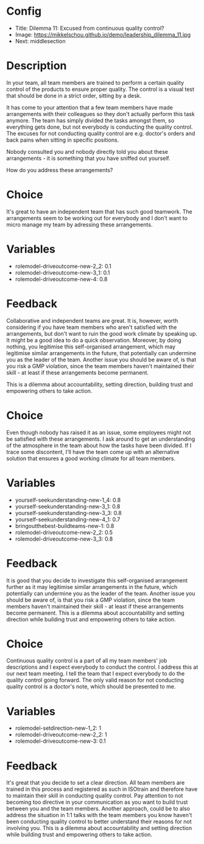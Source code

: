 # Config
 - Title: Dilemma 11: Excused from continuous quality control?
 - Image: https://mikkelschou.github.io/demo/leadership_dilemma_11.jpg
 - Next: middlesection

# Description
In your team, all team members are trained to perform a certain quality control of the products to ensure proper quality. The control is a visual test that should be done in a strict order, sitting by a desk. 

It has come to your attention that a few team members have made arrangements with their colleagues so they don't actually perform this task anymore. The team has simply divided the tasks amongst them, so everything gets done, but not everybody is conducting the quality control. The excuses for not conducting quality control are e.g. doctor's orders and back pains when sitting in specific positions.

Nobody consulted you and nobody directly told you about these arrangements - it is something that you have sniffed out yourself.

How do you address these arrangements? 



# Choice
 It's great to have an independent team that has such good teamwork. The arrangements seem to be working out for everybody and I don't want to micro manage my team by adressing these arrangements.
 
# Variables
- rolemodel-driveoutcome-new-2_2: 0.1 
- rolemodel-driveoutcome-new-3_1: 0.1
- rolemodel-driveoutcome-new-4: 0.8

# Feedback

Collaborative and independent teams are great. It is, however, worth considering if you have team members who aren't satisfied with the arrangements, but don't want to ruin the good work climate by speaking up. It might be a good idea to do a quick observation. Moreover, by doing nothing, you legitimise this self-organised arrangement, which may legitimise similar arrangements in the future, that potentially can undermine you as the leader of the team. Another issue you should be aware of, is that you risk a GMP violation, since the team members haven't maintained their skill - at least if these arrangements become permanent. 

This is a dilemma about accountability, setting direction, building trust and empowering others to take action.   


# Choice
Even though nobody has raised it as an issue, some employees might not be satisfied with these arrangements. I ask around to get an understanding of the atmosphere in the team about how the tasks have been divided. If I trace some discontent, I'll have the team come up with an alternative solution that ensures a good working climate for all team members.

# Variables
- yourself-seekunderstanding-new-1_4: 0.8
- yourself-seekunderstanding-new-3_1: 0.8
- yourself-seekunderstanding-new-3_3: 0.8
- yourself-seekunderstanding-new-4_1: 0.7
- bringoutthebest-buildteams-new-1: 0.8
- rolemodel-driveoutcome-new-2_2: 0.5
- rolemodel-driveoutcome-new-3_3: 0.8


# Feedback
It is good that you decide to investigate this self-organised arrangement further as it may legitimise similar arrangements in the future, which potentially can undermine you as the leader of the team. Another issue you should be aware of, is that you risk a GMP violation, since the team members haven't maintained their skill - at least if these arrangements become permanent. 
This is a dilemma about accountability and setting direction while building trust and empowering others to take action.   



# Choice
Continuous quality control is a part of all my team members' job descriptions and I expect everybody to conduct the control. I address this at our next team meeting. I tell the team that I expect everybody to do the quality control going forward. The only valid reason for not conducting quality control is a doctor's note, which should be presented to me. 

# Variables
- rolemodel-setdirection-new-1_2: 1
- rolemodel-driveoutcome-new-2_2: 1
- rolemodel-driveoutcome-new-3: 0.1

# Feedback
It's great that you decide to set a clear direction. All team members are trained in this process and registered as such in ISOtrain and therefore have to maintain their skill in conducting quality control. Pay attention to not becoming too directive in your communication as you want to build trust between you and the team members. Another approach, could be to also address the situation in 1:1 talks with the team members you know haven't been conducting quality control to better understand their reasons for not involving you.
This is a dilemma about accountability and setting direction while building trust and empowering others to take action.  
